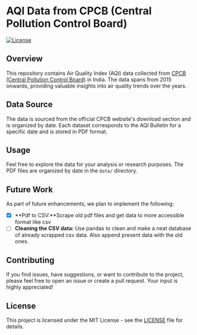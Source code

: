 # AQI Data from CPCB (Central Pollution Control Board)

[![License](https://img.shields.io/badge/license-GPL_3.0-blue.svg)](LICENSE)

## Overview

This repository contains Air Quality Index (AQI) data collected from [CPCB (Central Pollution Control Board)](https://cpcb.nic.in/) in India. The data spans from 2015 onwards, providing valuable insights into air quality trends over the years.

## Data Source

The data is sourced from the official CPCB website's download section and is organized by date. Each dataset corresponds to the AQI Bulletin for a specific date and is stored in PDF format.

## Usage

Feel free to explore the data for your analysis or research purposes. The PDF files are organized by date in the `data/` directory.

## Future Work

As part of future enhancements, we plan to implement the following:
- [x] **Pdf to CSV:**Scrape old pdf files and get data to more accessible format like csv 
- [ ] **Cleaning the CSV data:** Use pandas to clean and make a neat database of already scrapped csv data. Also append present data with the old ones.

## Contributing

If you find issues, have suggestions, or want to contribute to the project, please feel free to open an issue or create a pull request. Your input is highly appreciated!

## License

This project is licensed under the MIT License - see the [LICENSE](LICENSE) file for details.

